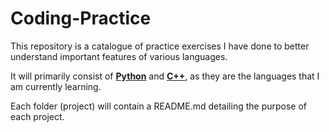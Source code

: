 # Coding-Practice

This repository is a catalogue of practice exercises I have done to better understand important features of various languages.

It will primarily consist of **[Python](https://www.python.org/)** and **[C++](http://www.cplusplus.com/)**, as they are the languages that I am currently learning.

Each folder (project) will contain a README.md detailing the purpose of each project.